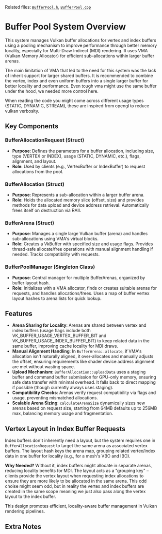 Related files: [`BufferPool.h`](./BufferPool.h), [`BufferPool.cpp`](./BufferPool.cpp)

# Buffer Pool System Overview

This system manages Vulkan buffer allocations for vertex and index buffers using a pooling mechanism to improve performance through better memory locality, especially for Multi-Draw Indirect (MDI) rendering. It uses VMA (Vulkan Memory Allocator) for efficient sub-allocations within larger buffer arenas.

The main limitation of VMA that led to the need for this system was the lack of inherit support for larger shared buffers. It is recommended to combine the vertex, index and even uniform buffers into a single larger buffer for better locality and performance. Even tough vma might use the same buffer under the hood, we needed more control here.

When reading the code you might come across different usage types (STATIC, DYNAMIC, STREAM), these are inspired from opengl to reduce vulkan verbosity.

## Key Components

### BufferAllocationRequest (Struct)
- **Purpose**: Defines the parameters for a buffer allocation, including size, type (VERTEX or INDEX), usage (STATIC, DYNAMIC, etc.), flags, alignment, and layout.
- **Role**: Used by clients (e.g., VertexBuffer or IndexBuffer) to request allocations from the pool.

### BufferAllocation (Struct)
- **Purpose**: Represents a sub-allocation within a larger buffer arena.
- **Role**: Holds the allocated memory slice (offset, size) and provides methods for data upload and device address retrieval. Automatically frees itself on destruction via RAII.

### BufferArena (Struct)
- **Purpose**: Manages a single large Vulkan buffer (arena) and handles sub-allocations using VMA's virtual blocks.
- **Role**: Creates a VkBuffer with specified size and usage flags. Provides thread-safe allocate/free operations with manual alignment handling if needed. Tracks compatibility with requests.

### BufferPoolManager (Singleton Class)
- **Purpose**: Central manager for multiple BufferArenas, organized by buffer layout hash.
- **Role**: Initializes with a VMA allocator, finds or creates suitable arenas for requests, and handles allocations/frees. Uses a map of buffer vertex layout hashes to arena lists for quick lookup.

## Features
- **Arena Sharing for Locality**: Arenas are shared between vertex and index buffers (usage flags include both VK_BUFFER_USAGE_VERTEX_BUFFER_BIT and VK_BUFFER_USAGE_INDEX_BUFFER_BIT) to keep related data in the same buffer, improving cache locality for MDI draws.
- **Manual Alignment Handling**: In `BufferArena::allocate`, if VMA's allocation isn't naturally aligned, it over-allocates and manually adjusts the offset, ensuring requirements like shader device address alignment are met without wasting space.
- **Upload Mechanism**: `BufferAllocation::uploadData` uses a staging buffer and command buffer submission for GPU-only memory, ensuring safe data transfer with minimal overhead. It falls back to direct mapping if possible (though currently always uses staging).
- **Compatibility Checks**: Arenas verify request compatibility via flags and usage, preventing mismatched allocations.
- **Scalable Arena Sizing**: `calculateArenaSize` dynamically sizes new arenas based on request size, starting from 64MB defaults up to 256MB max, balancing memory usage and fragmentation.

## Vertex Layout in Index Buffer Requests
Index buffers don't inherently need a layout, but the system requires one in `BufferAllocationRequest` to target the same arena as associated vertex buffers. The layout hash keys the arena map, grouping related vertex/index data in one buffer for locality (e.g., for a mesh's VBO and IBO). 

**Why Needed?** Without it, index buffers might allocate in separate arenas, reducing locality benefits for MDI. The layout acts as a "grouping key" – clients provide the vertex layout when requesting index allocations to ensure they are more likely to be allocated in the same arena. This odd choise might seem odd, but in reality the vertex and index buffers are created in the same scope meaning we just also pass along the vertex layout to the index buffer.

This design promotes efficient, locality-aware buffer management in Vulkan rendering pipelines.


## Extra Notes

